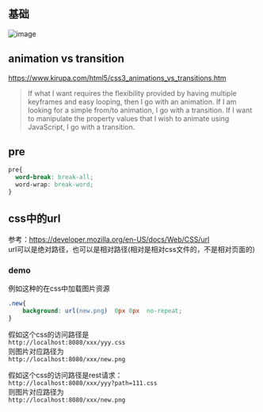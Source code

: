 ## 基础
![image](https://user-images.githubusercontent.com/16630659/35807167-ebc93492-0abc-11e8-8f84-1a552cafa7ff.png)



## animation vs transition

https://www.kirupa.com/html5/css3_animations_vs_transitions.htm
> If what I want requires the flexibility provided by having multiple keyframes and easy looping, then I go with an animation.
If I am looking for a simple from/to animation, I go with a transition.
If I want to manipulate the property values that I wish to animate using JavaScript, I go with a transition.




## pre
```css
pre{
  word-break: break-all;
  word-wrap: break-word;
}
```

## css中的url
参考：https://developer.mozilla.org/en-US/docs/Web/CSS/url  
url可以是绝对路径，也可以是相对路径(相对是相对css文件的，不是相对页面的)

### demo
例如这种的在css中加载图片资源
```css
.new{	
	background: url(new.png)  0px 0px  no-repeat;
}
```

假如这个css的访问路径是  
`http://localhost:8080/xxx/yyy.css`  
则图片对应路径为  
`http://localhost:8080/xxx/new.png`

假如这个css的访问路径是rest请求：    
`http://localhost:8080/xxx/yyy?path=111.css`  
则图片对应路径为  
`http://localhost:8080/xxx/new.png`  

